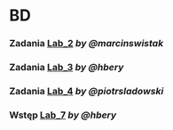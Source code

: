 # BD


### Zadania [Lab_2](http://github.com/piotrsladowski/BD/blob/main/Lab_2.md) *by @marcinswistak*

### Zadania [Lab_3](http://github.com/piotrsladowski/BD/blob/main/Lab_3.md) *by @hbery*

### Zadania [Lab_4](http://github.com/piotrsladowski/BD/blob/main/Lab_4.md) *by @piotrsladowski*

### Wstęp [Lab_7](http://github.com/piotrsladowski/BD/blob/main/Lab_7.md) *by @hbery*
